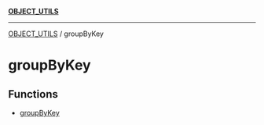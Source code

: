 [**OBJECT_UTILS**](../README.md)

***

[OBJECT_UTILS](../README.md) / groupByKey

# groupByKey

## Functions

- [groupByKey](functions/groupByKey.md)
